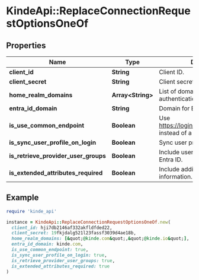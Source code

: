 # KindeApi::ReplaceConnectionRequestOptionsOneOf

## Properties

| Name | Type | Description | Notes |
| ---- | ---- | ----------- | ----- |
| **client_id** | **String** | Client ID. | [optional] |
| **client_secret** | **String** | Client secret. | [optional] |
| **home_realm_domains** | **Array&lt;String&gt;** | List of domains to limit authentication. | [optional] |
| **entra_id_domain** | **String** | Domain for Entra ID. | [optional] |
| **is_use_common_endpoint** | **Boolean** | Use https://login.windows.net/common instead of a default endpoint. | [optional] |
| **is_sync_user_profile_on_login** | **Boolean** | Sync user profile data with IDP. | [optional] |
| **is_retrieve_provider_user_groups** | **Boolean** | Include user group info from MS Entra ID. | [optional] |
| **is_extended_attributes_required** | **Boolean** | Include additional user profile information. | [optional] |

## Example

```ruby
require 'kinde_api'

instance = KindeApi::ReplaceConnectionRequestOptionsOneOf.new(
  client_id: hji7db2146af332akfldfded22,
  client_secret: 19fkjdalg521l23fassf3039d4ae18b,
  home_realm_domains: [&quot;@kinde.com&quot;,&quot;@kinde.io&quot;],
  entra_id_domain: kinde.com,
  is_use_common_endpoint: true,
  is_sync_user_profile_on_login: true,
  is_retrieve_provider_user_groups: true,
  is_extended_attributes_required: true
)
```

